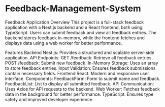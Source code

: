 # Feedback-Management-System
Feedback Application Overview This project is a full-stack feedback application with a Nest.js backend and a React frontend, both using TypeScript. Users can submit feedback and view all feedback entries. The backend stores feedback in-memory, while the frontend fetches and displays data using a web worker for better performance.

Features Backend Nest.js: Provides a structured and scalable server-side application. API Endpoints: GET /feedback: Retrieve all feedback entries. POST /feedback: Submit new feedback. In-Memory Storage: Uses an array to store feedback entries. Input Validation: Ensures feedback submissions contain necessary fields. Frontend React: Modern and responsive user interface. Components: FeedbackForm: Form to submit name and feedback. FeedbackList: List to display all submitted feedback. API Communication: Uses Axios for API requests to the backend. Web Worker: Fetches feedback data in the background for better performance. TypeScript: Ensures type safety and improved developer experience.
